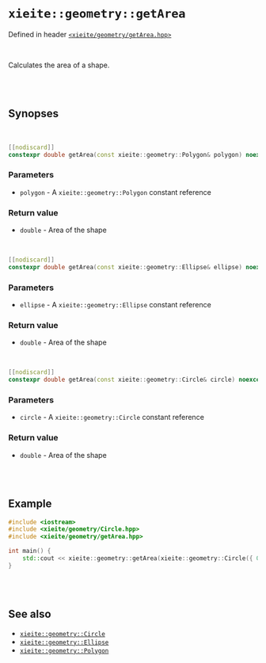 # `xieite::geometry::getArea`
Defined in header [`<xieite/geometry/getArea.hpp>`](https://github.com/Eczbek/xieite/tree/main/include/xieite/geometry/getArea.hpp)

<br/>

Calculates the area of a shape.

<br/><br/>

## Synopses

<br/>

```cpp
[[nodiscard]]
constexpr double getArea(const xieite::geometry::Polygon& polygon) noexcept;
```
### Parameters
- `polygon` - A `xieite::geometry::Polygon` constant reference
### Return value
- `double` - Area of the shape

<br/>

```cpp
[[nodiscard]]
constexpr double getArea(const xieite::geometry::Ellipse& ellipse) noexcept;
```
### Parameters
- `ellipse` - A `xieite::geometry::Ellipse` constant reference
### Return value
- `double` - Area of the shape

<br/>

```cpp
[[nodiscard]]
constexpr double getArea(const xieite::geometry::Circle& circle) noexcept;
```
### Parameters
- `circle` - A `xieite::geometry::Circle` constant reference
### Return value
- `double` - Area of the shape

<br/><br/>

## Example
```cpp
#include <iostream>
#include <xieite/geometry/Circle.hpp>
#include <xieite/geometry/getArea.hpp>

int main() {
	std::cout << xieite::geometry::getArea(xieite::geometry::Circle({ 0.0, 0.0 }, 1.0)) << '\n';
}
```

<br/><br/>

## See also
- [`xieite::geometry::Circle`](https://github.com/Eczbek/xieite/tree/main/docs/geometry/Circle.md)
- [`xieite::geometry::Ellipse`](https://github.com/Eczbek/xieite/tree/main/docs/geometry/Ellipse.md)
- [`xieite::geometry::Polygon`](https://github.com/Eczbek/xieite/tree/main/docs/geometry/Polygon.md)
